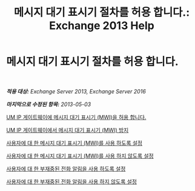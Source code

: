 ﻿---
title: '메시지 대기 표시기 절차를 허용 합니다.: Exchange 2013 Help'
TOCTitle: 메시지 대기 표시기 절차를 허용 합니다.
ms:assetid: 608082bc-015e-45ef-8ebc-f77465080381
ms:mtpsurl: https://technet.microsoft.com/ko-kr/library/Dn135233(v=EXCHG.150)
ms:contentKeyID: 54651822
ms.date: 05/22/2018
mtps_version: v=EXCHG.150
ms.translationtype: MT
---

# 메시지 대기 표시기 절차를 허용 합니다.

 

_**적용 대상:** Exchange Server 2013, Exchange Server 2016_

_**마지막으로 수정된 항목:** 2013-05-03_

[UM IP 게이트웨이에 메시지 대기 표시기 (MWI)을 허용 합니다.](allow-message-waiting-indicator-mwi-on-a-um-ip-gateway-exchange-2013-help.md)

[UM IP 게이트웨이에서 메시지 대기 표시기 (MWI) 방지](prevent-message-waiting-indicator-mwi-on-a-um-ip-gateway-exchange-2013-help.md)

[사용자에 대 한 메시지 대기 표시기 (MWI)를 사용 하도록 설정](enable-message-waiting-indicator-mwi-for-users-exchange-2013-help.md)

[사용자에 대 한 메시지 대기 표시기 (MWI)를 사용 하지 않도록 설정](disable-message-waiting-indicator-mwi-for-users-exchange-2013-help.md)

[사용자에 대 한 부재중된 전화 알림을 사용 하도록 설정](enable-missed-call-notifications-for-a-user-exchange-2013-help.md)

[사용자에 대 한 부재중된 전화 알림을 사용 하지 않도록 설정](disable-missed-call-notifications-for-a-user-exchange-2013-help.md)

